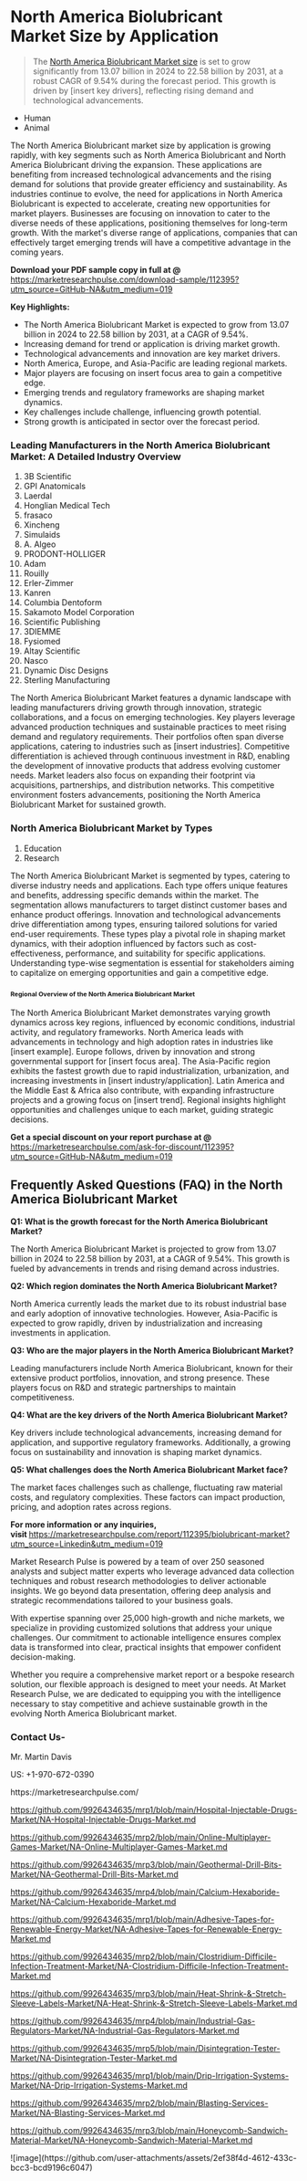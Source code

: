 <h1>North America Biolubricant Market&nbsp;Size by Application</h1><blockquote><p>The <a href="https://marketresearchpulse.com/download-sample/112395?utm_source=GitHub-NA&amp;utm_medium=019">North America Biolubricant Market size</a> is set to grow significantly from 13.07 billion in 2024 to 22.58 billion by 2031, at a robust CAGR of 9.54% during the forecast period. This growth is driven by [insert key drivers], reflecting rising demand and technological advancements.</p></blockquote><ul><li>Human <li> Animal</li></ul><p>The North America Biolubricant market size by application is growing rapidly, with key segments such as North America Biolubricant and North America Biolubricant driving the expansion. These applications are benefiting from increased technological advancements and the rising demand for solutions that provide greater efficiency and sustainability. As industries continue to evolve, the need for applications in North America Biolubricant is expected to accelerate, creating new opportunities for market players. Businesses are focusing on innovation to cater to the diverse needs of these applications, positioning themselves for long-term growth. With the market's diverse range of applications, companies that can effectively target emerging trends will have a competitive advantage in the coming years.</p><p><strong>Download your PDF sample copy in full at @ </strong><a href="https://marketresearchpulse.com/download-sample/112395?utm_source=GitHub-NA&amp;utm_medium=019">https://marketresearchpulse.com/download-sample/112395?utm_source=GitHub-NA&amp;utm_medium=019</a></p><p><strong>Key Highlights: </strong></p><ul><li>The North America Biolubricant Market is expected to grow from 13.07 billion in 2024 to 22.58 billion by 2031, at a CAGR of 9.54%.</li><li>Increasing demand for trend or application is driving market growth.</li><li>Technological advancements and innovation are key market drivers.</li><li>North America, Europe, and Asia-Pacific are leading regional markets.</li><li>Major players are focusing on insert focus area to gain a competitive edge.</li><li>Emerging trends and regulatory frameworks are shaping market dynamics.</li><li>Key challenges include challenge, influencing growth potential.</li><li>Strong growth is anticipated in sector over the forecast period.</li></ul><h3>Leading Manufacturers in the North America Biolubricant Market: A Detailed Industry Overview</h3><ol><li>3B Scientific</li><li>GPI Anatomicals</li><li>Laerdal</li><li>Honglian Medical Tech</li><li>frasaco</li><li>Xincheng</li><li>Simulaids</li><li>A. Algeo</li><li>PRODONT-HOLLIGER</li><li>Adam</li><li>Rouilly</li><li>Erler-Zimmer</li><li>Kanren</li><li>Columbia Dentoform</li><li>Sakamoto Model Corporation</li><li>Scientific Publishing</li><li>3DIEMME</li><li>Fysiomed</li><li>Altay Scientific</li><li>Nasco</li><li>Dynamic Disc Designs</li><li>Sterling Manufacturing</li></ol><div class="flex max-w-full flex-col flex-grow"><div class="min-h-8 text-message flex w-full flex-col items-end gap-2 whitespace-normal break-words [.text-message+&amp;]:mt-5" dir="auto" data-message-author-role="assistant" data-message-id="fd8432e4-4910-450d-b182-61b7bfb0a01f" data-message-model-slug="gpt-4o"><div class="flex w-full flex-col gap-1 empty:hidden first:pt-[3px]"><div class="markdown prose w-full break-words dark:prose-invert light"><p>The North America Biolubricant Market features a dynamic landscape with leading manufacturers driving growth through innovation, strategic collaborations, and a focus on emerging technologies. Key players leverage advanced production techniques and sustainable practices to meet rising demand and regulatory requirements. Their portfolios often span diverse applications, catering to industries such as [insert industries]. Competitive differentiation is achieved through continuous investment in R&amp;D, enabling the development of innovative products that address evolving customer needs. Market leaders also focus on expanding their footprint via acquisitions, partnerships, and distribution networks. This competitive environment fosters advancements, positioning the North America Biolubricant Market for sustained growth.</p></div></div></div></div><h3>North America Biolubricant Market by Types</h3><ol><li>Education <li> Research</li></ol><div class="flex max-w-full flex-col flex-grow"><div class="min-h-8 text-message flex w-full flex-col items-end gap-2 whitespace-normal break-words [.text-message+&amp;]:mt-5" dir="auto" data-message-author-role="assistant" data-message-id="084470be-0bb7-4664-bddf-5156b4f41249" data-message-model-slug="gpt-4o-mini"><div class="flex w-full flex-col gap-1 empty:hidden first:pt-[3px]"><div class="markdown prose w-full break-words dark:prose-invert light"><p>The North America Biolubricant Market is segmented by types, catering to diverse industry needs and applications. Each type offers unique features and benefits, addressing specific demands within the market. The segmentation allows manufacturers to target distinct customer bases and enhance product offerings. Innovation and technological advancements drive differentiation among types, ensuring tailored solutions for varied end-user requirements. These types play a pivotal role in shaping market dynamics, with their adoption influenced by factors such as cost-effectiveness, performance, and suitability for specific applications. Understanding type-wise segmentation is essential for stakeholders aiming to capitalize on emerging opportunities and gain a competitive edge.</p></div></div></div></div><h3><span style="font-size: 11px;">Regional Overview of the North America Biolubricant Market</span></h3><div class="flex max-w-full flex-col flex-grow"><div class="min-h-8 text-message flex w-full flex-col items-end gap-2 whitespace-normal break-words [.text-message+&amp;]:mt-5" dir="auto" data-message-author-role="assistant" data-message-id="e9038762-ce64-4e30-91c9-9bd413514231" data-message-model-slug="gpt-4o-mini"><div class="flex w-full flex-col gap-1 empty:hidden first:pt-[3px]"><div class="markdown prose w-full break-words dark:prose-invert light"><p>The North America Biolubricant Market demonstrates varying growth dynamics across key regions, influenced by economic conditions, industrial activity, and regulatory frameworks. North America leads with advancements in technology and high adoption rates in industries like [insert example]. Europe follows, driven by innovation and strong governmental support for [insert focus area]. The Asia-Pacific region exhibits the fastest growth due to rapid industrialization, urbanization, and increasing investments in [insert industry/application]. Latin America and the Middle East &amp; Africa also contribute, with expanding infrastructure projects and a growing focus on [insert trend]. Regional insights highlight opportunities and challenges unique to each market, guiding strategic decisions.</p></div></div></div></div><p><strong>Get a special discount on your report purchase at @ </strong><a href="https://marketresearchpulse.com/ask-for-discount/112395?utm_source=GitHub-NA&amp;utm_medium=019">https://marketresearchpulse.com/ask-for-discount/112395?utm_source=GitHub-NA&amp;utm_medium=019</a></p><h2>Frequently Asked Questions (FAQ) in the North America Biolubricant Market</h2><p><strong>Q1: What is the growth forecast for the North America Biolubricant Market?</strong></p><p>The North America Biolubricant Market is projected to grow from 13.07 billion in 2024 to 22.58 billion by 2031, at a CAGR of 9.54%. This growth is fueled by advancements in trends and rising demand across industries.</p><p><strong>Q2: Which region dominates the North America Biolubricant Market?</strong></p><p>North America currently leads the market due to its robust industrial base and early adoption of innovative technologies. However, Asia-Pacific is expected to grow rapidly, driven by industrialization and increasing investments in application.</p><p><strong>Q3: Who are the major players in the North America Biolubricant Market?</strong></p><p>Leading manufacturers include North America Biolubricant, known for their extensive product portfolios, innovation, and strong presence. These players focus on R&amp;D and strategic partnerships to maintain competitiveness.</p><p><strong>Q4: What are the key drivers of the North America Biolubricant Market?</strong></p><p>Key drivers include technological advancements, increasing demand for application, and supportive regulatory frameworks. Additionally, a growing focus on sustainability and innovation is shaping market dynamics.</p><p><strong>Q5: What challenges does the North America Biolubricant Market face?</strong></p><p>The market faces challenges such as challenge, fluctuating raw material costs, and regulatory complexities. These factors can impact production, pricing, and adoption rates across regions.</p><p><strong>For more information or any inquiries, visit&nbsp;</strong><a href="https://marketresearchpulse.com/report/112395/biolubricant-market?utm_source=Linkedin&utm_medium=019">https://marketresearchpulse.com/report/112395/biolubricant-market?utm_source=Linkedin&utm_medium=019</a></p><p>Market Research Pulse is powered by a team of over 250 seasoned analysts and subject matter experts who leverage advanced data collection techniques and robust research methodologies to deliver actionable insights. We go beyond data presentation, offering deep analysis and strategic recommendations tailored to your business goals.</p><p>With expertise spanning over 25,000 high-growth and niche markets, we specialize in providing customized solutions that address your unique challenges. Our commitment to actionable intelligence ensures complex data is transformed into clear, practical insights that empower confident decision-making.</p><p>Whether you require a comprehensive market report or a bespoke research solution, our flexible approach is designed to meet your needs. At Market Research Pulse, we are dedicated to equipping you with the intelligence necessary to stay competitive and achieve sustainable growth in the evolving North America Biolubricant market.</p><h3><strong>Contact Us-</strong></h3><p>Mr. Martin Davis</p><p>US: +1-970-672-0390</p><p>https://marketresearchpulse.com/</p><p><a href="https://github.com/9926434635/mrp1/blob/main/Hospital-Injectable-Drugs-Market/NA-Hospital-Injectable-Drugs-Market.md">https://github.com/9926434635/mrp1/blob/main/Hospital-Injectable-Drugs-Market/NA-Hospital-Injectable-Drugs-Market.md</a></p><p><a href="https://github.com/9926434635/mrp2/blob/main/Online-Multiplayer-Games-Market/NA-Online-Multiplayer-Games-Market.md">https://github.com/9926434635/mrp2/blob/main/Online-Multiplayer-Games-Market/NA-Online-Multiplayer-Games-Market.md</a></p><p><a href="https://github.com/9926434635/mrp3/blob/main/Geothermal-Drill-Bits-Market/NA-Geothermal-Drill-Bits-Market.md">https://github.com/9926434635/mrp3/blob/main/Geothermal-Drill-Bits-Market/NA-Geothermal-Drill-Bits-Market.md</a></p><p><a href="https://github.com/9926434635/mrp4/blob/main/Calcium-Hexaboride-Market/NA-Calcium-Hexaboride-Market.md">https://github.com/9926434635/mrp4/blob/main/Calcium-Hexaboride-Market/NA-Calcium-Hexaboride-Market.md</a></p><p><a href="https://github.com/9926434635/mrp1/blob/main/Adhesive-Tapes-for-Renewable-Energy-Market/NA-Adhesive-Tapes-for-Renewable-Energy-Market.md">https://github.com/9926434635/mrp1/blob/main/Adhesive-Tapes-for-Renewable-Energy-Market/NA-Adhesive-Tapes-for-Renewable-Energy-Market.md</a></p><p><a href="https://github.com/9926434635/mrp2/blob/main/Clostridium-Difficile-Infection-Treatment-Market/NA-Clostridium-Difficile-Infection-Treatment-Market.md">https://github.com/9926434635/mrp2/blob/main/Clostridium-Difficile-Infection-Treatment-Market/NA-Clostridium-Difficile-Infection-Treatment-Market.md</a></p><p><a href="https://github.com/9926434635/mrp3/blob/main/Heat-Shrink-&-Stretch-Sleeve-Labels-Market/NA-Heat-Shrink-&-Stretch-Sleeve-Labels-Market.md">https://github.com/9926434635/mrp3/blob/main/Heat-Shrink-&-Stretch-Sleeve-Labels-Market/NA-Heat-Shrink-&-Stretch-Sleeve-Labels-Market.md</a></p><p><a href="https://github.com/9926434635/mrp4/blob/main/Industrial-Gas-Regulators-Market/NA-Industrial-Gas-Regulators-Market.md">https://github.com/9926434635/mrp4/blob/main/Industrial-Gas-Regulators-Market/NA-Industrial-Gas-Regulators-Market.md</a></p><p><a href="https://github.com/9926434635/mrp5/blob/main/Disintegration-Tester-Market/NA-Disintegration-Tester-Market.md">https://github.com/9926434635/mrp5/blob/main/Disintegration-Tester-Market/NA-Disintegration-Tester-Market.md</a></p><p><a href="https://github.com/9926434635/mrp1/blob/main/Drip-Irrigation-Systems-Market/NA-Drip-Irrigation-Systems-Market.md">https://github.com/9926434635/mrp1/blob/main/Drip-Irrigation-Systems-Market/NA-Drip-Irrigation-Systems-Market.md</a></p><p><a href="https://github.com/9926434635/mrp2/blob/main/Blasting-Services-Market/NA-Blasting-Services-Market.md">https://github.com/9926434635/mrp2/blob/main/Blasting-Services-Market/NA-Blasting-Services-Market.md</a></p><p><a href="https://github.com/9926434635/mrp3/blob/main/Honeycomb-Sandwich-Material-Market/NA-Honeycomb-Sandwich-Material-Market.md">https://github.com/9926434635/mrp3/blob/main/Honeycomb-Sandwich-Material-Market/NA-Honeycomb-Sandwich-Material-Market.md</a></p>
![image](https://github.com/user-attachments/assets/2ef38f4d-4612-433c-bcc3-bcd9196c6047)
